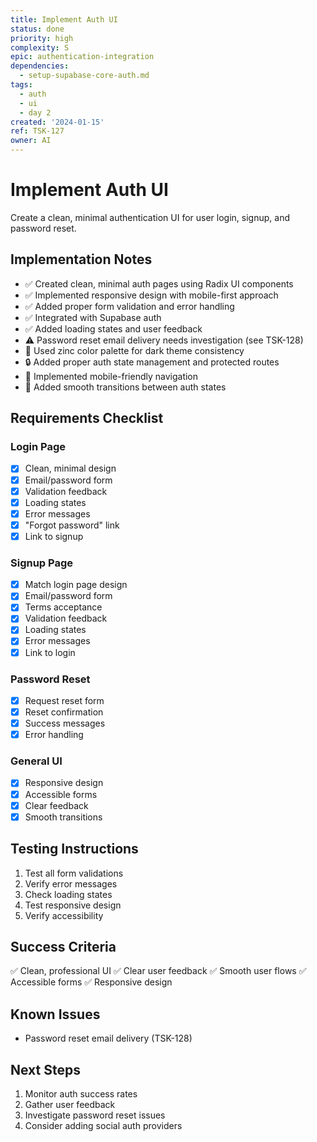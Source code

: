 ```yaml
---
title: Implement Auth UI
status: done
priority: high
complexity: S
epic: authentication-integration
dependencies:
  - setup-supabase-core-auth.md
tags:
  - auth
  - ui
  - day 2
created: '2024-01-15'
ref: TSK-127
owner: AI
---
```


# Implement Auth UI

Create a clean, minimal authentication UI for user login, signup, and password reset.

## Implementation Notes

- ✅ Created clean, minimal auth pages using Radix UI components
- ✅ Implemented responsive design with mobile-first approach
- ✅ Added proper form validation and error handling
- ✅ Integrated with Supabase auth
- ✅ Added loading states and user feedback
- ⚠️ Password reset email delivery needs investigation (see TSK-128)
- 🎨 Used zinc color palette for dark theme consistency
- 🔒 Added proper auth state management and protected routes
- 📱 Implemented mobile-friendly navigation
- 🔄 Added smooth transitions between auth states

## Requirements Checklist

### Login Page

- [x] Clean, minimal design
- [x] Email/password form
- [x] Validation feedback
- [x] Loading states
- [x] Error messages
- [x] "Forgot password" link
- [x] Link to signup

### Signup Page

- [x] Match login page design
- [x] Email/password form
- [x] Terms acceptance
- [x] Validation feedback
- [x] Loading states
- [x] Error messages
- [x] Link to login

### Password Reset

- [x] Request reset form
- [x] Reset confirmation
- [x] Success messages
- [x] Error handling

### General UI

- [x] Responsive design
- [x] Accessible forms
- [x] Clear feedback
- [x] Smooth transitions

## Testing Instructions

1. Test all form validations
2. Verify error messages
3. Check loading states
4. Test responsive design
5. Verify accessibility

## Success Criteria

✅ Clean, professional UI
✅ Clear user feedback
✅ Smooth user flows
✅ Accessible forms
✅ Responsive design

## Known Issues

- Password reset email delivery (TSK-128)

## Next Steps

1. Monitor auth success rates
2. Gather user feedback
3. Investigate password reset issues
4. Consider adding social auth providers
